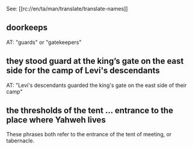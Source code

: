 See: [[rc://en/ta/man/translate/translate-names]]

## doorkeeps ##

AT: "guards" or "gatekeepers"

## they stood guard at the king’s gate on the east side for the camp of Levi's descendants ##

AT: "Levi's descendants guarded the king's gate on the east side of their camp"

## the thresholds of the tent ... entrance to the place where Yahweh lives ##

These phrases both refer to the entrance of the tent of meeting, or tabernacle.